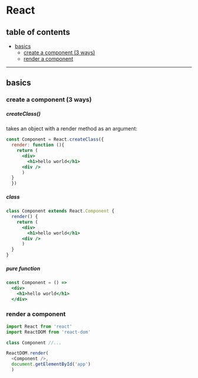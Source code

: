# React

## table of contents

- [basics]()
  - [create a component (3 ways)]()
  - [render a component]()  

----

## basics

### create a component (3 ways)

##### createClass()

takes an object with a render method as an argument:

```jsx
const Component = React.createClass({
  render: function (){
    return (
      <div>
        <h1>hello world</h1>
      <div />
      )
  }
  })
```

##### class

```jsx
class Component extends React.Component {
  render() {
    return (
      <div>
        <h1>hello world</h1>
      <div />
      )
  }
}
```

##### pure function

```jsx
const Component = () =>
  <div>
    <h1>hello world</h1>
  </div>
```

### render a component

```jsx
import React from 'react'
import ReactDOM from 'react-dom'

class Component //...

ReactDOM.render(
  <Component />,
  document.getElementById('app')
  )
```

###
